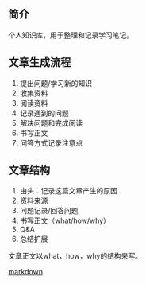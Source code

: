 


## 简介

个人知识库，用于整理和记录学习笔记。


## 文章生成流程

1. 提出问题/学习新的知识
2. 收集资料
3. 阅读资料
4. 记录遇到的问题
5. 解决问题和完成阅读
6. 书写正文
7. 问答方式记录注意点




## 文章结构

1. 由头：记录这篇文章产生的原因
2. 资料来源
3. 问题记录/回答问题
4. 书写正文（what/how/why）
5. Q&A
6. 总结扩展



文章正文以what，how，why的结构来写。







[markdown](https://typora.io/windows/typora-setup-x64.exe)